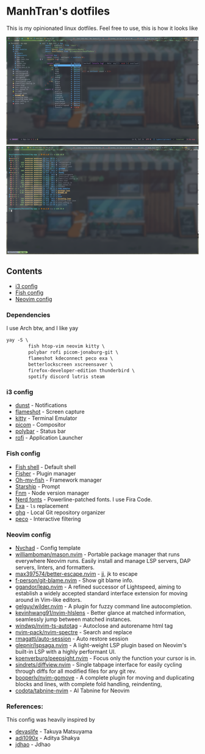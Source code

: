 # ManhTran's dotfiles

This is my opinionated linux dotfiles. Feel free to use, this is how it looks
like

![!screenshot](./image/2023-06-18_22-51.png)
![!screenshot](./image/2023-06-18_23-42.png)

## Contents

- [i3 config](#i3-config)
- [Fish config](#fish-config)
- [Neovim config](#neovim-config)

### Dependencies

I use Arch btw, and I like yay

```
yay -S \ 
        fish htop-vim neovim kitty \
        polybar rofi picom-jonaburg-git \
        flameshot kdeconnect peco exa \
        betterlockscreen xscreensaver \
        firefox-developer-edition thunderbird \
        spotify discord lutris steam
```

### i3 config

- [dunst](https://wiki.archlinux.org/title/Dunst) - Notifications
- [flameshot](https://flameshot.org) - Screen capture
- [kitty](https://sw.kovidgoyal.net/kitty) - Terminal Emulator
- [picom](https://wiki.archlinux.org/title/Picom) - Compositor
- [polybar](https://github.com/polybar/polybar) - Status bar
- [rofi](https://github.com/davatorium/rofi) - Application Launcher

### Fish config

- [Fish shell](https://fishshell.com/) - Default shell
- [Fisher](https://github.com/jorgebucaran/fisher) - Plugin manager
- [Oh-my-fish](https://github.com/oh-my-fish/oh-my-fish) - Framework manager
- [Starship](https://starship.rs/) - Prompt
- [Fnm](https://github.com/Schniz/fnm) - Node version manager
- [Nerd fonts](https://github.com/ryanoasis/nerd-fonts) - Powerline-patched
  fonts. I use Fira Code.
- [Exa](https://the.exa.website/) - `ls` replacement
- [ghq](https://github.com/x-motemen/ghq) - Local Git repository organizer
- [peco](https://github.com/peco/peco) - Interactive filtering

### Neovim config

- [Nvchad](https://nvchad.com/) - Config template
- [williamboman/mason.nvim](https://github.com/williamboman/mason.nvim) -
  Portable package manager that runs everywhere Neovim runs. Easily install and
  manage LSP servers, DAP servers, linters, and formatters.
- [max397574/better-escape.nvim](https://github.com/max397574/better-escape.nvim) -
  jj, jk to escape
- [f-person/git-blame.nvim](https://github.com/f-person/git-blame.nvim) - Show
  git blame info.
- [ggandor/leap.nvim](https://github.com/ggandor/leap.nvim) - A refined
  successor of Lightspeed, aiming to establish a widely accepted standard
  interface extension for moving around in Vim-like editors.
- [gelguy/wilder.nvim](https://github.com/gelguy/wilder.nvim) - A plugin for
  fuzzy command line autocompletion.
- [kevinhwang91/nvim-hlslens](https://github.com/kevinhwang91/nvim-hlslens) -
  Better glance at matched information, seamlessly jump between matched
  instances.
- [windwp/nvim-ts-autotag](https://github.com/windwp/nvim-ts-autotag) -
  Autoclose and autorename html tag
- [nvim-pack/nvim-spectre](https://github.com/nvim-pack/nvim-spectre) - Search
  and replace
- [rmagatti/auto-session](https://github.com/rmagatti/auto-session) - Auto
  restore session
- [glepnir/lspsaga.nvim](https://github.com/glepnir/lspsaga.nvim) - A
  light-weight LSP plugin based on Neovim's built-in LSP with a highly
  performant UI.
- [koenverburg/peepsight.nvim](https://github.com/koenverburg/peepsight.nvim) -
  Focus only the function your cursor is in.
- [sindrets/diffview.nvim](https://github.com/sindrets/diffview.nvim) - Single
  tabpage interface for easily cycling through diffs for all modified files for
  any git rev.
- [booperlv/nvim-gomove](https://github.com/booperlv/nvim-gomove) - A complete
  plugin for moving and duplicating blocks and lines, with complete fold
  handling, reindenting,
- [codota/tabnine-nvim](https://github.com/codota/tabnine-nvim) - AI Tabnine for
  Neovim

### References:

This config was heavily inspired by

- [devaslife](https://github.com/craftzdog/dotfiles-public) - Takuya Matsuyama
- [adi1090x](https://github.com/adi1090x) - Aditya Shakya
- [jdhao](https://github.com/jdhao) - Jdhao
